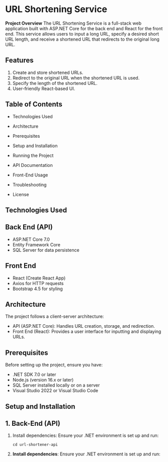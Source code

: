# URL Shortening Service

**Project Overview**
The URL Shortening Service is a full-stack web application built with ASP.NET Core for the back end and React for the front end. This service allows users to input a long URL, specify a desired short URL length, and receive a shortened URL that redirects to the original long URL.

## Features
1. Create and store shortened URLs.
2. Redirect to the original URL when the shortened URL is used.
3. Specify the length of the shortened URL.
4. User-friendly React-based UI.

## Table of Contents

- Technologies Used

- Architecture

- Prerequisites

- Setup and Installation

- Running the Project

- API Documentation

- Front-End Usage

- Troubleshooting

- License

## Technologies Used

## Back End (API)

- ASP.NET Core 7.0
- Entity Framework Core
- SQL Server for data persistence
## Front End
- React (Create React App)
- Axios for HTTP requests
- Bootstrap 4.5 for styling

## Architecture
The project follows a client-server architecture:

- API (ASP.NET Core): Handles URL creation, storage, and redirection.
- Front End (React): Provides a user interface for inputting and displaying URLs.

## Prerequisites
Before setting up the project, ensure you have:

- .NET SDK 7.0 or later
- Node.js (version 16.x or later)
- SQL Server installed locally or on a server
- Visual Studio 2022 or Visual Studio Code

## Setup and Installation
## 1. Back-End (API)
   1. Install dependencies: Ensure your .NET environment is set up and run:
        ``` git clone https://github.com/yourusername/url-shortener-api.git
        cd url-shortener-api
      
  2. **Install dependencies**: Ensure your .NET environment is set up and run:
      
